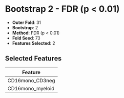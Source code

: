 # Bootstrap 2 - FDR (p < 0.01)

- **Outer Fold**: 31
- **Bootstrap**: 2
- **Method**: FDR (p < 0.01)
- **Fold Seed**: 73
- **Features Selected**: 2

## Selected Features

| Feature |
|---------|
| CD16mono_CD3neg |
| CD16mono_myeloid |
